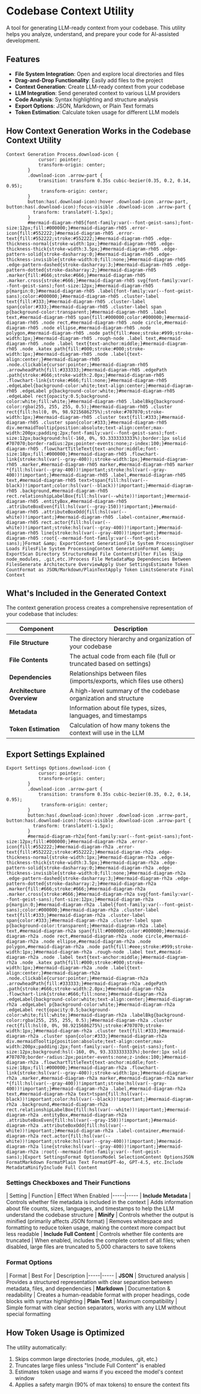# Codebase Context Utility

A tool for generating LLM-ready context from your codebase. This utility helps you analyze, understand, and prepare your code for AI-assisted development.

## Features

- **File System Integration**: Open and explore local directories and files
- **Drag-and-Drop Functionality**: Easily add files to the project
- **Context Generation**: Create LLM-ready context from your codebase
- **LLM Integration**: Send generated context to various LLM providers
- **Code Analysis**: Syntax highlighting and structure analysis
- **Export Options**: JSON, Markdown, or Plain Text formats
- **Token Estimation**: Calculate token usage for different LLM models

## How Context Generation Works in the Codebase Context Utility

```mermaid
Context Generation Process.download-icon {
            cursor: pointer;
            transform-origin: center;
        }
        .download-icon .arrow-part {
            transition: transform 0.35s cubic-bezier(0.35, 0.2, 0.14, 0.95);
             transform-origin: center;
        }
        button:has(.download-icon):hover .download-icon .arrow-part, button:has(.download-icon):focus-visible .download-icon .arrow-part {
          transform: translateY(-1.5px);
        }
        #mermaid-diagram-rh05{font-family:var(--font-geist-sans);font-size:12px;fill:#000000;}#mermaid-diagram-rh05 .error-icon{fill:#552222;}#mermaid-diagram-rh05 .error-text{fill:#552222;stroke:#552222;}#mermaid-diagram-rh05 .edge-thickness-normal{stroke-width:1px;}#mermaid-diagram-rh05 .edge-thickness-thick{stroke-width:3.5px;}#mermaid-diagram-rh05 .edge-pattern-solid{stroke-dasharray:0;}#mermaid-diagram-rh05 .edge-thickness-invisible{stroke-width:0;fill:none;}#mermaid-diagram-rh05 .edge-pattern-dashed{stroke-dasharray:3;}#mermaid-diagram-rh05 .edge-pattern-dotted{stroke-dasharray:2;}#mermaid-diagram-rh05 .marker{fill:#666;stroke:#666;}#mermaid-diagram-rh05 .marker.cross{stroke:#666;}#mermaid-diagram-rh05 svg{font-family:var(--font-geist-sans);font-size:12px;}#mermaid-diagram-rh05 p{margin:0;}#mermaid-diagram-rh05 .label{font-family:var(--font-geist-sans);color:#000000;}#mermaid-diagram-rh05 .cluster-label text{fill:#333;}#mermaid-diagram-rh05 .cluster-label span{color:#333;}#mermaid-diagram-rh05 .cluster-label span p{background-color:transparent;}#mermaid-diagram-rh05 .label text,#mermaid-diagram-rh05 span{fill:#000000;color:#000000;}#mermaid-diagram-rh05 .node rect,#mermaid-diagram-rh05 .node circle,#mermaid-diagram-rh05 .node ellipse,#mermaid-diagram-rh05 .node polygon,#mermaid-diagram-rh05 .node path{fill:#eee;stroke:#999;stroke-width:1px;}#mermaid-diagram-rh05 .rough-node .label text,#mermaid-diagram-rh05 .node .label text{text-anchor:middle;}#mermaid-diagram-rh05 .node .katex path{fill:#000;stroke:#000;stroke-width:1px;}#mermaid-diagram-rh05 .node .label{text-align:center;}#mermaid-diagram-rh05 .node.clickable{cursor:pointer;}#mermaid-diagram-rh05 .arrowheadPath{fill:#333333;}#mermaid-diagram-rh05 .edgePath .path{stroke:#666;stroke-width:2.0px;}#mermaid-diagram-rh05 .flowchart-link{stroke:#666;fill:none;}#mermaid-diagram-rh05 .edgeLabel{background-color:white;text-align:center;}#mermaid-diagram-rh05 .edgeLabel p{background-color:white;}#mermaid-diagram-rh05 .edgeLabel rect{opacity:0.5;background-color:white;fill:white;}#mermaid-diagram-rh05 .labelBkg{background-color:rgba(255, 255, 255, 0.5);}#mermaid-diagram-rh05 .cluster rect{fill:hsl(0, 0%, 98.9215686275%);stroke:#707070;stroke-width:1px;}#mermaid-diagram-rh05 .cluster text{fill:#333;}#mermaid-diagram-rh05 .cluster span{color:#333;}#mermaid-diagram-rh05 div.mermaidTooltip{position:absolute;text-align:center;max-width:200px;padding:2px;font-family:var(--font-geist-sans);font-size:12px;background:hsl(-160, 0%, 93.3333333333%);border:1px solid #707070;border-radius:2px;pointer-events:none;z-index:100;}#mermaid-diagram-rh05 .flowchartTitleText{text-anchor:middle;font-size:18px;fill:#000000;}#mermaid-diagram-rh05 .flowchart-link{stroke:hsl(var(--gray-400));stroke-width:1px;}#mermaid-diagram-rh05 .marker,#mermaid-diagram-rh05 marker,#mermaid-diagram-rh05 marker *{fill:hsl(var(--gray-400))!important;stroke:hsl(var(--gray-400))!important;}#mermaid-diagram-rh05 .label,#mermaid-diagram-rh05 text,#mermaid-diagram-rh05 text>tspan{fill:hsl(var(--black))!important;color:hsl(var(--black))!important;}#mermaid-diagram-rh05 .background,#mermaid-diagram-rh05 rect.relationshipLabelBox{fill:hsl(var(--white))!important;}#mermaid-diagram-rh05 .entityBox,#mermaid-diagram-rh05 .attributeBoxEven{fill:hsl(var(--gray-150))!important;}#mermaid-diagram-rh05 .attributeBoxOdd{fill:hsl(var(--white))!important;}#mermaid-diagram-rh05 .label-container,#mermaid-diagram-rh05 rect.actor{fill:hsl(var(--white))!important;stroke:hsl(var(--gray-400))!important;}#mermaid-diagram-rh05 line{stroke:hsl(var(--gray-400))!important;}#mermaid-diagram-rh05 :root{--mermaid-font-family:var(--font-geist-sans);}Format &amp; ExportContext GenerationFile System ProcessingUser Loads FilesFile System ProcessingContext GenerationFormat &amp; ExportScan Directory StructureRead File ContentsFilter Files (Skip node_modules, .git,etc.)Process File MetadataMap Dependencies Between FilesGenerate Architecture OverviewApply User SettingsEstimate Token CountFormat as JSON/Markdown/PlainTextApply Token LimitsGenerate Final Context
```

## What's Included in the Generated Context

The context generation process creates a comprehensive representation of your codebase that includes:

| Component | Description
|-----|-----
| **File Structure** | The directory hierarchy and organization of your codebase
| **File Contents** | The actual code from each file (full or truncated based on settings)
| **Dependencies** | Relationships between files (imports/exports, which files use others)
| **Architecture Overview** | A high-level summary of the codebase organization and structure
| **Metadata** | Information about file types, sizes, languages, and timestamps
| **Token Estimation** | Calculation of how many tokens the context will use in the LLM


## Export Settings Explained

```mermaid
Export Settings Options.download-icon {
            cursor: pointer;
            transform-origin: center;
        }
        .download-icon .arrow-part {
            transition: transform 0.35s cubic-bezier(0.35, 0.2, 0.14, 0.95);
             transform-origin: center;
        }
        button:has(.download-icon):hover .download-icon .arrow-part, button:has(.download-icon):focus-visible .download-icon .arrow-part {
          transform: translateY(-1.5px);
        }
        #mermaid-diagram-rh2a{font-family:var(--font-geist-sans);font-size:12px;fill:#000000;}#mermaid-diagram-rh2a .error-icon{fill:#552222;}#mermaid-diagram-rh2a .error-text{fill:#552222;stroke:#552222;}#mermaid-diagram-rh2a .edge-thickness-normal{stroke-width:1px;}#mermaid-diagram-rh2a .edge-thickness-thick{stroke-width:3.5px;}#mermaid-diagram-rh2a .edge-pattern-solid{stroke-dasharray:0;}#mermaid-diagram-rh2a .edge-thickness-invisible{stroke-width:0;fill:none;}#mermaid-diagram-rh2a .edge-pattern-dashed{stroke-dasharray:3;}#mermaid-diagram-rh2a .edge-pattern-dotted{stroke-dasharray:2;}#mermaid-diagram-rh2a .marker{fill:#666;stroke:#666;}#mermaid-diagram-rh2a .marker.cross{stroke:#666;}#mermaid-diagram-rh2a svg{font-family:var(--font-geist-sans);font-size:12px;}#mermaid-diagram-rh2a p{margin:0;}#mermaid-diagram-rh2a .label{font-family:var(--font-geist-sans);color:#000000;}#mermaid-diagram-rh2a .cluster-label text{fill:#333;}#mermaid-diagram-rh2a .cluster-label span{color:#333;}#mermaid-diagram-rh2a .cluster-label span p{background-color:transparent;}#mermaid-diagram-rh2a .label text,#mermaid-diagram-rh2a span{fill:#000000;color:#000000;}#mermaid-diagram-rh2a .node rect,#mermaid-diagram-rh2a .node circle,#mermaid-diagram-rh2a .node ellipse,#mermaid-diagram-rh2a .node polygon,#mermaid-diagram-rh2a .node path{fill:#eee;stroke:#999;stroke-width:1px;}#mermaid-diagram-rh2a .rough-node .label text,#mermaid-diagram-rh2a .node .label text{text-anchor:middle;}#mermaid-diagram-rh2a .node .katex path{fill:#000;stroke:#000;stroke-width:1px;}#mermaid-diagram-rh2a .node .label{text-align:center;}#mermaid-diagram-rh2a .node.clickable{cursor:pointer;}#mermaid-diagram-rh2a .arrowheadPath{fill:#333333;}#mermaid-diagram-rh2a .edgePath .path{stroke:#666;stroke-width:2.0px;}#mermaid-diagram-rh2a .flowchart-link{stroke:#666;fill:none;}#mermaid-diagram-rh2a .edgeLabel{background-color:white;text-align:center;}#mermaid-diagram-rh2a .edgeLabel p{background-color:white;}#mermaid-diagram-rh2a .edgeLabel rect{opacity:0.5;background-color:white;fill:white;}#mermaid-diagram-rh2a .labelBkg{background-color:rgba(255, 255, 255, 0.5);}#mermaid-diagram-rh2a .cluster rect{fill:hsl(0, 0%, 98.9215686275%);stroke:#707070;stroke-width:1px;}#mermaid-diagram-rh2a .cluster text{fill:#333;}#mermaid-diagram-rh2a .cluster span{color:#333;}#mermaid-diagram-rh2a div.mermaidTooltip{position:absolute;text-align:center;max-width:200px;padding:2px;font-family:var(--font-geist-sans);font-size:12px;background:hsl(-160, 0%, 93.3333333333%);border:1px solid #707070;border-radius:2px;pointer-events:none;z-index:100;}#mermaid-diagram-rh2a .flowchartTitleText{text-anchor:middle;font-size:18px;fill:#000000;}#mermaid-diagram-rh2a .flowchart-link{stroke:hsl(var(--gray-400));stroke-width:1px;}#mermaid-diagram-rh2a .marker,#mermaid-diagram-rh2a marker,#mermaid-diagram-rh2a marker *{fill:hsl(var(--gray-400))!important;stroke:hsl(var(--gray-400))!important;}#mermaid-diagram-rh2a .label,#mermaid-diagram-rh2a text,#mermaid-diagram-rh2a text>tspan{fill:hsl(var(--black))!important;color:hsl(var(--black))!important;}#mermaid-diagram-rh2a .background,#mermaid-diagram-rh2a rect.relationshipLabelBox{fill:hsl(var(--white))!important;}#mermaid-diagram-rh2a .entityBox,#mermaid-diagram-rh2a .attributeBoxEven{fill:hsl(var(--gray-150))!important;}#mermaid-diagram-rh2a .attributeBoxOdd{fill:hsl(var(--white))!important;}#mermaid-diagram-rh2a .label-container,#mermaid-diagram-rh2a rect.actor{fill:hsl(var(--white))!important;stroke:hsl(var(--gray-400))!important;}#mermaid-diagram-rh2a line{stroke:hsl(var(--gray-400))!important;}#mermaid-diagram-rh2a :root{--mermaid-font-family:var(--font-geist-sans);}Export SettingsFormat OptionsModel SelectionContent OptionsJSON FormatMarkdown FormatPlain Text FormatGPT-4o, GPT-4.5, etc.Include MetadataMinifyInclude Full Content
```

### Settings Checkboxes and Their Functions

| Setting | Function | Effect When Enabled
|-----|-----
| **Include Metadata** | Controls whether file metadata is included in the context | Adds information about file counts, sizes, languages, and timestamps to help the LLM understand the codebase structure
| **Minify** | Controls whether the output is minified (primarily affects JSON format) | Removes whitespace and formatting to reduce token usage, making the context more compact but less readable
| **Include Full Content** | Controls whether file contents are truncated | When enabled, includes the complete content of all files; when disabled, large files are truncated to 5,000 characters to save tokens


### Format Options

| Format | Best For | Description
|-----|-----
| **JSON** | Structured analysis | Provides a structured representation with clear separation between metadata, files, and dependencies
| **Markdown** | Documentation & readability | Creates a human-readable format with proper headings, code blocks with syntax highlighting
| **Plain Text** | Maximum compatibility | Simple format with clear section separators, works with any LLM without special formatting


## How Token Usage is Optimized

The utility automatically:

1. Skips common large directories (node_modules, .git, etc.)
2. Truncates large files unless "Include Full Content" is enabled
3. Estimates token usage and warns if you exceed the model's context window
4. Applies a safety margin (90% of max tokens) to ensure the context fits

